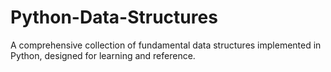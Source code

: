 # Python-Data-Structures
A comprehensive collection of fundamental data structures implemented in Python, designed for learning and reference.
